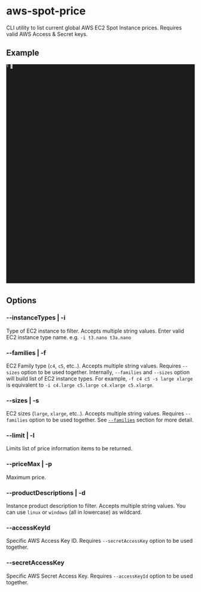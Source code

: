 # aws-spot-price

CLI utility to list current global AWS EC2 Spot Instance prices. Requires valid AWS Access & Secret keys.

## Example

![Example](https://raw.githubusercontent.com/hoonoh/aws-spot-price/master/docs/preview.svg?sanitize=true)

## Options

### --instanceTypes | -i

Type of EC2 instance to filter. Accepts multiple string values.
Enter valid EC2 instance type name. e.g. `-i t3.nano t3a.nano`

### <a name="families"></a>--families | -f

EC2 Family type (`c4`, `c5`, etc..). Accepts multiple string values. Requires `--sizes` option to be used together.
Internally, `--families` and `--sizes` option will build list of EC2 instance types.
For example, `-f c4 c5 -s large xlarge` is equivalent to `-i c4.large c5.large c4.xlarge c5.xlarge`.

### --sizes | -s

EC2 sizes (`large`, `xlarge`, etc..). Accepts multiple string values. Requires `--families` option to be used together.
See [`--families`](#families) section for more detail.

### --limit | -l

Limits list of price information items to be returned.

### --priceMax | -p

Maximum price.

### --productDescriptions | -d

Instance product description to filter. Accepts multiple string values.
You can use `linux` or `windows` (all in lowercase) as wildcard.

### --accessKeyId

Specific AWS Access Key ID. Requires `--secretAccessKey` option to be used together.

### --secretAccessKey

Specific AWS Secret Access Key. Requires `--accessKeyId` option to be used together.
